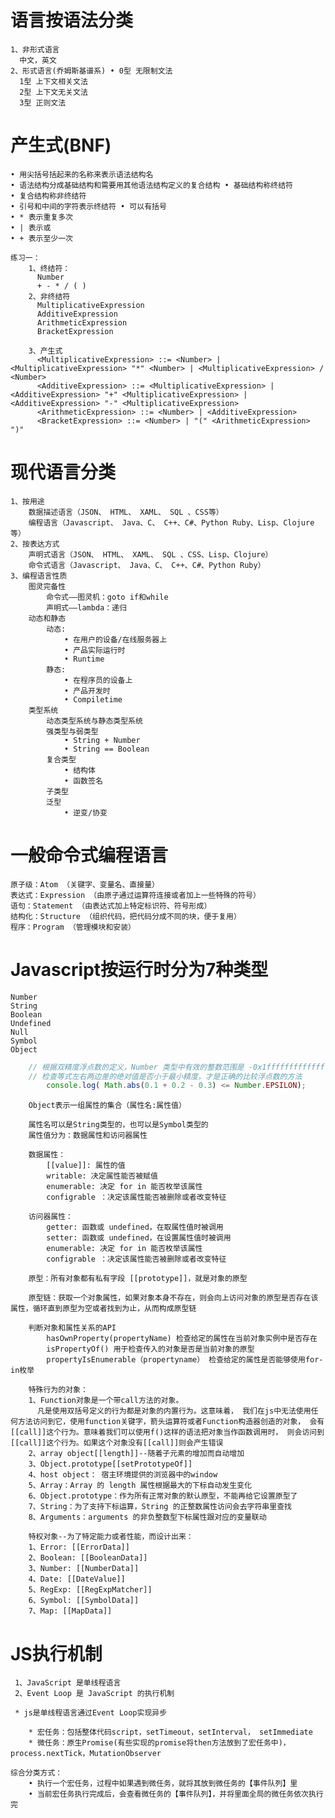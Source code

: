 #  语言按语法分类
    1、非形式语言
      中文，英文
    2、形式语言(乔姆斯基谱系) • 0型 无限制文法
      1型 上下文相关文法
      2型 上下文无关文法
      3型 正则文法
      
# 产生式(BNF)
    • 用尖括号括起来的名称来表示语法结构名
    • 语法结构分成基础结构和需要用其他语法结构定义的复合结构 • 基础结构称终结符
    • 复合结构称非终结符
    • 引号和中间的字符表示终结符 • 可以有括号
    • * 表示重复多次
    • | 表示或
    • + 表示至少一次
    
```
练习一：
    1、终结符：
      Number
      + - * / ( )
    2、非终结符
      MultiplicativeExpression
      AdditiveExpression
      ArithmeticExpression
      BracketExpression
    
    3、产生式
      <MultiplicativeExpression> ::= <Number> | <MultiplicativeExpression> "*" <Number> | <MultiplicativeExpression> / <Number>
      <AdditiveExpression> ::= <MultiplicativeExpression> | <AdditiveExpression> "+" <MultiplicativeExpression> | <AdditiveExpression> "-" <MultiplicativeExpression>
      <ArithmeticExpression> ::= <Number> | <AdditiveExpression>
      <BracketExpression> ::= <Number> | "(" <ArithmeticExpression> ")"
```

# 现代语言分类
    1、按用途
        数据描述语言（JSON、 HTML、 XAML、 SQL 、CSS等）
        编程语言（Javascript、 Java、C、 C++、C#、Python Ruby、Lisp、Clojure等）
    2、按表达方式
        声明式语言（JSON、 HTML、 XAML、 SQL 、CSS、Lisp、Clojure）
        命令式语言（Javascript、 Java、C、 C++、C#、Python Ruby）
    3、编程语言性质
        图灵完备性
            命令式——图灵机：goto if和while
            声明式——lambda：递归
        动态和静态
            动态:
                • 在用户的设备/在线服务器上
                • 产品实际运行时
                • Runtime
            静态:
                • 在程序员的设备上
                • 产品开发时
                • Compiletime
        类型系统
            动态类型系统与静态类型系统
            强类型与弱类型
                • String + Number
                • String == Boolean
            复合类型 
                • 结构体
                • 函数签名 
            子类型
            泛型
                • 逆变/协变


# 一般命令式编程语言

    原子级：Atom （关键字、变量名、直接量）
    表达式：Expression （由原子通过运算符连接或者加上一些特殊的符号）
    语句：Statement （由表达式加上特定标识符、符号形成）
    结构化：Structure （组织代码，把代码分成不同的块，便于复用）
    程序：Program （管理模块和安装）

# Javascript按运行时分为7种类型
    Number
    String 
    Boolean 
    Undefined
    Null
    Symbol
    Object
    
```js
    // 根据双精度浮点数的定义，Number 类型中有效的整数范围是 -0x1fffffffffffff 至 0x1fffffffffffff，所以 Number 无法精确表示此范围外的整数。
    // 检查等式左右两边差的绝对值是否小于最小精度，才是正确的比较浮点数的方法
        console.log( Math.abs(0.1 + 0.2 - 0.3) <= Number.EPSILON);
```

```
    Object表示一组属性的集合（属性名:属性值）
    
    属性名可以是String类型的，也可以是Symbol类型的
    属性值分为：数据属性和访问器属性
    
    数据属性：
        [[value]]: 属性的值
        writable: 决定属性能否被赋值
        enumerable: 决定 for in 能否枚举该属性
        configrable ：决定该属性能否被删除或者改变特征

    访问器属性：
        getter: 函数或 undefined，在取属性值时被调用
        setter: 函数或 undefined，在设置属性值时被调用
        enumerable: 决定 for in 能否枚举该属性
        configrable ：决定该属性能否被删除或者改变特征
    
    原型：所有对象都有私有字段 [[prototype]]，就是对象的原型
    
    原型链：获取一个对象属性，如果对象本身不存在，则会向上访问对象的原型是否存在该属性，循环直到原型为空或者找到为止，从而构成原型链

    判断对象和属性关系的API
        hasOwnProperty(propertyName) 检查给定的属性在当前对象实例中是否存在
        isPropertyOf() 用于检查传入的对象是否是当前对象的原型
        propertyIsEnumerable（propertyname） 检查给定的属性是否能够使用for-in枚举
```

```
    特殊行为的对象：
    1、Function对象是一个带call方法的对象。
      凡是使用双括号定义的行为都是对象的内置行为。这意味着， 我们在js中无法使用任何方法访问到它，使用function关键字，箭头运算符或者Function构造器创造的对象， 会有[[call]]这个行为。意味着我们可以使用f()这样的语法把对象当作函数调用时， 则会访问到[[call]]这个行为。如果这个对象没有[[call]]则会产生错误
    2、array object[[length]]--随着子元素的增加而自动增加
    3、Object.prototype[[setPrototypeOf]]
    4、host object： 宿主环境提供的浏览器中的window
    5、Array：Array 的 length 属性根据最大的下标自动发生变化
    6、Object.prototype：作为所有正常对象的默认原型，不能再给它设置原型了
    7、String：为了支持下标运算，String 的正整数属性访问会去字符串里查找
    8、Arguments：arguments 的非负整数型下标属性跟对应的变量联动
    
    特权对象--为了特定能力或者性能，而设计出来：
    1、Error: [[ErrorData]]
    2、Boolean: [[BooleanData]]
    3、Number: [[NumberData]]
    4、Date: [[DateValue]]
    5、RegExp: [[RegExpMatcher]]
    6、Symbol: [[SymbolData]]
    7、Map: [[MapData]]
```

# JS执行机制

     1、JavaScript 是单线程语言
     2、Event Loop 是 JavaScript 的执行机制
     
     * js是单线程语言通过Event Loop实现异步

```
    * 宏任务：包括整体代码script，setTimeout，setInterval， setImmediate
    * 微任务：原生Promise(有些实现的promise将then方法放到了宏任务中)，process.nextTick，MutationObserver
```

    综合分类方式：
        • 执行一个宏任务，过程中如果遇到微任务，就将其放到微任务的【事件队列】里
        • 当前宏任务执行完成后，会查看微任务的【事件队列】，并将里面全局的微任务依次执行完

